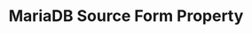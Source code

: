 ---
content-type: "api-form"
form-type: "source"
key: "source-form-properties-mariadb-object"

title: "MariaDB Source Form Property"
api-type: "mariadb"
display-name: "MariaDB"
integration-type: "database"
docs-name: "mariadb"

description: "{{ api.form-properties.source-forms.mariadb.description }}"

object-attributes:
  - name: "anchor_time"
    type: "string"
    required: false
    description: |
      {{ connect.common.attributes.anchor-time | replace: "[INTEGRATION]",form-property.display-name }}
    value: "{{ sample-property-data.anchor-time }}"

  - name: "host"
    type: "string"
    required: true
    description: "{{ connect.common.attributes.host }}"
    value: "{{ sample-property-data.host }}"

  - name: "port"
    type: "string"
    required: true
    description: "{{ connect.common.attributes.port }}"
    value: "3306"

  - name: "database"
    type: "string"
    required: true
    description: "{{ connect.common.attributes.database }}"
    value: "{{ sample-property-data.database }}"

  - name: "user"
    type: "string"
    required: true
    description: "{{ connect.common.attributes.username }}"
    value: "{{ sample-property-data.user }}"

  - name: "password"
    type: "string"
    required: true
    description: "{{ connect.common.attributes.password }}"
    value: "{{ sample-property-data.password }}"

  - name: "ssh"
    type: "string"
    required: false
    description: "{{ connect.common.attributes.ssh }}"
    value: "{{ sample-property-data.ssh }}"

  - name: "ssh_host"
    type: "string"
    required: false
    description: "{{ connect.common.attributes.ssh-host }}"
    value: "{{ sample-property-data.ssh-host }}"

  - name: "ssh_port"
    type: "string"
    required: false
    description: "{{ connect.common.attributes.ssh-port }}" 
    value: "{{ sample-property-data.ssh-port }}"

  - name: "ssh_user"
    type: "string"
    required: false
    description: "{{ connect.common.attributes.ssh-user }}" 
    value: "{{ sample-property-data.ssh-user }}"

  - name: "ssl"
    type: "string"
    required: false
    description: "{{ connect.common.attributes.ssl }}"
    value: "{{ sample-property-data.ssl }}"
---